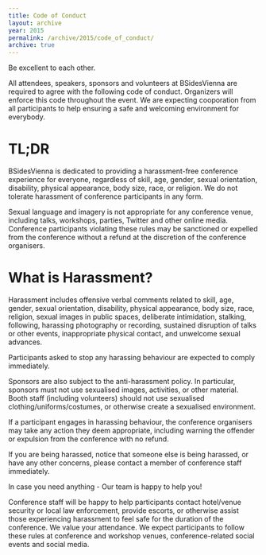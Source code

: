 ```yaml
---
title: Code of Conduct
layout: archive
year: 2015
permalink: /archive/2015/code_of_conduct/
archive: true
---
```

Be excellent to each other.

All attendees, speakers, sponsors and volunteers at BSidesVienna are required to agree with the following code of conduct. Organizers will enforce this code throughout the event. We are expecting cooporation from all participants to help ensuring a safe and welcoming environment for everybody.

# TL;DR
BSidesVienna is dedicated to providing a harassment-free conference experience for everyone, regardless of skill, age, gender, sexual orientation, disability, physical appearance, body size, race, or religion. We do not tolerate harassment of conference participants in any form.

Sexual language and imagery is not appropriate for any conference venue, including talks, workshops, parties, Twitter and other online media. Conference participants violating these rules may be sanctioned or expelled from the conference without a refund at the discretion of the conference organisers.

# What is Harassment?

Harassment includes offensive verbal comments related to skill, age, gender, sexual orientation, disability, physical appearance, body size, race, religion, sexual images in public spaces, deliberate intimidation, stalking, following, harassing photography or recording, sustained disruption of talks or other events, inappropriate physical contact, and unwelcome sexual advances.

Participants asked to stop any harassing behaviour are expected to comply immediately.

Sponsors are also subject to the anti-harassment policy. In particular, sponsors must not use sexualised images, activities, or other material. Booth staff (including volunteers) should not use sexualised clothing/uniforms/costumes, or otherwise create a sexualised environment.

If a participant engages in harassing behaviour, the conference organisers may take any action they deem appropriate, including warning the offender or expulsion from the conference with no refund.

If you are being harassed, notice that someone else is being harassed, or have any other concerns, please contact a member of conference staff immediately.

In case you need anything - Our team is happy to help you!

Conference staff will be happy to help participants contact hotel/venue security or local law enforcement, provide escorts, or otherwise assist those experiencing harassment to feel safe for the duration of the conference. We value your attendance.
We expect participants to follow these rules at conference and workshop venues, conference-related social events and social media.
